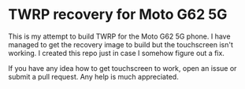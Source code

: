 # TWRP recovery for Moto G62 5G
This is my attempt to build TWRP for the Moto G62 5G phone. I have managed to get the recovery image to build but the touchscreen isn't working. I created this repo just in case I somehow figure out a fix.

If you have any idea how to get touchscreen to work, open an issue or submit a pull request. Any help is much appreciated.
